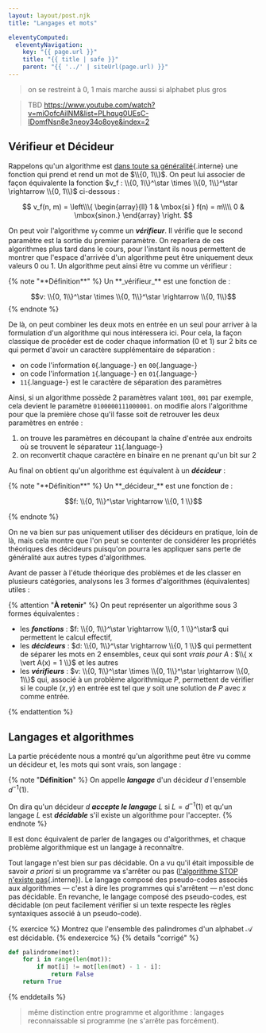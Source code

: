 ```yaml
---
layout: layout/post.njk
title: "Langages et mots"

eleventyComputed:
  eleventyNavigation:
    key: "{{ page.url }}"
    title: "{{ title | safe }}"
    parent: "{{ '../' | siteUrl(page.url) }}"
---
```



> on se restreint à 0, 1 mais marche aussi si alphabet plus gros

> TBD <https://www.youtube.com/watch?v=miOofcAiINM&list=PLhqug0UEsC-IDomfNsn8e3neoy34o8oye&index=2>
> 
## Vérifieur et Décideur

Rappelons qu'un algorithme est [dans toute sa généralité](../../bases-théoriques/calculabilité/#algorithme-fonction){.interne} une fonction qui prend et rend un mot de $\\{0, 1\\}$. On peut lui associer de façon équivalente la fonction $v_f : \\{0, 1\\}^\star \times \\{0, 1\\}^\star \rightarrow \\{0, 1\\}$ ci-dessous :

$$
v_f(n, m) = \left\\\{
    \begin{array}{ll}
        1 & \mbox{si } f(n) = m\\\\
        0 & \mbox{sinon.}
    \end{array}
\right.
$$

On peut voir l'algorithme $v_f$ comme un **_vérifieur_**. Il vérifie que le second paramètre est la sortie du premier paramètre. On reparlera de ces algorithmes plus tard dans le cours, pour l'instant ils nous permettent de montrer que l'espace d'arrivée d'un algorithme peut être uniquement deux valeurs 0 ou 1. Un algorithme peut ainsi être vu comme un vérifieur :

<div id="vérifieur"></div>
{% note "**Définition**" %}
Un **_vérifieur_** est une fonction de :

$$v: \\{0, 1\\}^\star \times \\{0, 1\\}^\star \rightarrow \\{0, 1\\}$$
{% endnote %}

De là, on peut combiner les deux mots en entrée en un seul pour arriver à la formulation d'un algorithme qui nous intéressera ici. Pour cela, la façon classique de procéder est de coder chaque information (0 et 1) sur 2 bits ce qui permet d'avoir un caractère supplémentaire de séparation :

- on code l'information `0`{.language-} en `00`{.language-}
- on code l'information `1`{.language-} en `01`{.language-}
- `11`{.language-} est le caractère de séparation des paramètres

Ainsi, si un algorithme possède 2 paramètres valant `1001`, `001` par exemple, cela devient le paramètre `0100000111000001`. on modifie alors l'algorithme pour que la première chose qu'il fasse soit de retrouver les deux paramètres en entrée :

1. on trouve les paramètres en découpant la chaîne d'entrée aux endroits où se trouvent le séparateur `11`{.language-}
2. on reconvertit chaque caractère en binaire en ne prenant qu'un bit sur 2

Au final on obtient qu'un algorithme est équivalent à un **_décideur_** :

<div id="décideur"></div>
{% note "**Définition**" %}
Un **_décideur_** est une fonction de :

$$f: \\{0, 1\\}^\star \rightarrow \\{0, 1 \\}$$

{% endnote %}

On ne va bien sur pas uniquement utiliser des décideurs en pratique, loin de là, mais cela montre que l'on peut se contenter de considérer les propriétés théoriques des décideurs puisqu'on pourra les appliquer sans perte de généralité aux autres types d'algorithmes.

Avant de passer à l'étude théorique des problèmes et de les classer en plusieurs catégories, analysons les 3 formes d'algorithmes (équivalentes) utiles :

{% attention "**À retenir**" %}
On peut représenter un algorithme sous 3 formes équivalentes :

- les **_fonctions_** : $f: \\{0, 1\\}^\star \rightarrow \\{0, 1 \\}^\star$ qui permettent le calcul effectif,
- les **_décideurs_** : $d: \\{0, 1\\}^\star \rightarrow \\{0, 1 \\}$ qui permettent de séparer les mots en 2 ensembles, ceux qui sont _vrais pour $A$_ : $\\{ x \vert A(x) = 1 \\}$ et les autres
- les **_vérifieurs_** : $v: \\{0, 1\\}^\star \times \\{0, 1\\}^\star \rightarrow \\{0, 1\\}$ qui, associé à un problème algorithmique $P$, permettent de vérifier si le couple $(x, y)$ en entrée est tel que $y$ soit une solution de $P$ avec $x$ comme entrée.

{% endattention %}

## Langages et algorithmes

La partie précédente nous a montré qu'un algorithme peut être vu comme un décideur et, les mots qui sont vrais, son langage :

{% note "**Définition**" %}
On appelle **_langage_** d'un décideur $d$ l'ensemble $d^{-1}(1)$.

On dira qu'un décideur $d$ **_accepte le langage_** $L$ si $L = d^{-1}(1)$ et qu'un langage $L$ est **_décidable_** s'il existe un algorithme pour l'accepter.
{% endnote %}

Il est donc équivalent de parler de langages ou d'algorithmes, et chaque problème algorithmique est un langage à reconnaître.

Tout langage n'est bien sur pas décidable. On a vu qu'il était impossible de savoir _a priori_ si un programme va s'arrêter ou pas ([l'algorithme STOP n'existe pas](../../bases-théoriques/arrêt-rice/#algorithme-STOP){.interne}). Le langage composé des pseudo-codes associés aux algorithmes — c'est à dire les programmes qui s'arrêtent — n'est donc pas décidable. En revanche, le langage composé des pseudo-codes, est décidable (on peut facilement vérifier si un texte respecte les règles syntaxiques associé à un pseudo-code).

{% exercice %}
Montrez que l'ensemble des palindromes d'un alphabet $\mathcal{A}$ est décidable.
{% endexercice %}
{% details "corrigé" %}

```python
def palindrome(mot):
    for i in range(len(mot)):
        if mot[i] != mot[len(mot) - 1 - i]:
            return False
    return True

```

{% enddetails %}

> même distinction entre programme et algorithme : langages reconnaissable si programme (ne s'arrête pas forcément).
